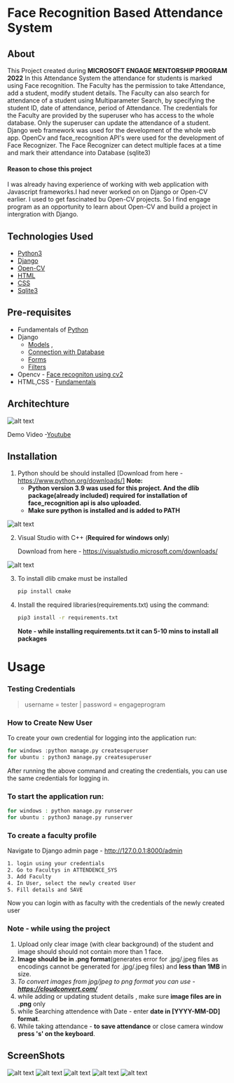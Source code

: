 # Face Recognition Based Attendance System

## About
This Project created during **MICROSOFT ENGAGE MENTORSHIP PROGRAM 2022**
In this Attendance System the attendance for students is marked using Face recognition. The Faculty has the permission to take Attendance, add a student, modify student details. The Faculty can also search for attendance of a student using Multiparameter Search, by specifying the student ID, date of attendance, period of Attendance.
The credentials for the Faculty are provided by the superuser who has access to the whole database. Only the superuser can update the attendance of a student.
Django web framework was used for the development of the whole web app. OpenCv and face_recognition API's were used for the development of Face Recognizer. The Face Recognizer can detect multiple faces at a time and mark their attendance into Database (sqlite3)

#### Reason to chose this project
I was already having experience of working with web application with Javascript frameworks.I had never worked on on Django or Open-CV earlier. I used to get fascinated bu Open-CV projects. So I find engage program as an opportunity to learn about Open-CV and build a project in intergration with Django.

## Technologies Used
- [Python3](https://www.python.org/)
- [Django](https://www.djangoproject.com/)
- [Open-CV](https://opencv.org/)
- [HTML](https://www.w3schools.com/html/)
- [CSS](https://www.w3schools.com/css/)
- [Sqlite3](https://www.sqlite.org/index.html)

## Pre-requisites
- Fundamentals of [Python](https://www.freecodecamp.org/news/python-fundamentals-for-data-science/) 
- Django 
    - [Models](https://docs.djangoproject.com/en/4.0/topics/db/models/) ,
    - [Connection with Database](https://docs.djangoproject.com/en/4.0/ref/databases/#sqlite-notes) 
    - [Forms](https://docs.djangoproject.com/en/4.0/ref/forms/)
    - [Filters](https://django-filter.readthedocs.io/en/stable/)
- Opencv - [Face recogniton using cv2](https://pyimagesearch.com/2018/09/24/opencv-face-recognition/)
- HTML,CSS - [Fundamentals](https://www.w3schools.com/html/)

## Architechture
![alt text](https://github.com/mr-robot-007/attendence_system/blob/master/static/readme_files/architechture.png)

Demo Video -[Youtube]()

## Installation
1. Python should be should installed [Download from here - https://www.python.org/downloads/]
**Note:** 
    - **Python version 3.9 was used for this project. And the dlib package(already included) required for installation of face_recognition api is also uploaded.**
    - **Make sure python is installed and is added to PATH**




![alt text](https://www.tutorialspoint.com/assets/questions/media/49353/install_Python2.jpg)

2. Visual Studio with C++ (**Required for windows only**)

    Download from here - https://visualstudio.microsoft.com/downloads/

![alt text](https://github.com/mr-robot-007/attendence_system/blob/master/static/readme_files/visualstudio.png)

3. To install dlib cmake must be installed
    ```sh
    pip install cmake
    ```
4. Install the required libraries(requirements.txt) using the command:

    ```sh
    pip3 install -r requirements.txt
    ```

    **Note -  while installing requirements.txt it can 5-10 mins to install all packages**
# Usage
### Testing Credentials 
> username = tester | 
> password = engageprogram

### How to Create New User
To create your own credential for logging into the application run: 
```sh
for windows :python manage.py createsuperuser
for ubuntu : python3 manage.py createsuperuser
```
After running the above command and creating the credentials, you can use the same credentials for logging in.
### To start the application run:
```sh
for windows : python manage.py runserver
for ubuntu : python3 manage.py runserver
```

### **To create a faculty profile**

Navigate to Django admin page - http://127.0.0.1:8000/admin 
```sh
1. login using your credentials  
2. Go to Facultys in ATTENDENCE_SYS
3. Add Faculty 
4. In User, select the newly created User
5. Fill details and SAVE
```

Now you can login with as faculty with the credentials of the newly created user 

### **Note - while using the project**

1. Upload only clear image (with clear background) of the student and image should should not contain more than 1 face.
2. **Image should be in .png format**(generates error for .jpg/.jpeg files as encodings cannot be generated for .jpg/.jpeg files) and **less than 1MB** in size.
3. *To convert images from jpg/jpeg to png format you can use - **https://cloudconvert.com/***
4. while adding or updating student details , make sure **image files are in .png** only
5. while Searching attendence with Date - enter **date in [YYYY-MM-DD] format**.
6. While taking attendance - **to save attendance** or close camera window **press 's' on the keyboard**.

## ScreenShots
![alt text](https://github.com/mr-robot-007/attendence_system/blob/master/static/readme_files/loginpage.png)
![alt text](https://github.com/mr-robot-007/attendence_system/blob/master/static/readme_files/homepage.png)
![alt text](https://github.com/mr-robot-007/attendence_system/blob/master/static/readme_files/updatestudentpage.png)
![alt text](https://github.com/mr-robot-007/attendence_system/blob/master/static/readme_files/searchattendance.png)
![alt text](https://github.com/mr-robot-007/attendence_system/blob/master/static/readme_files/account.png)


